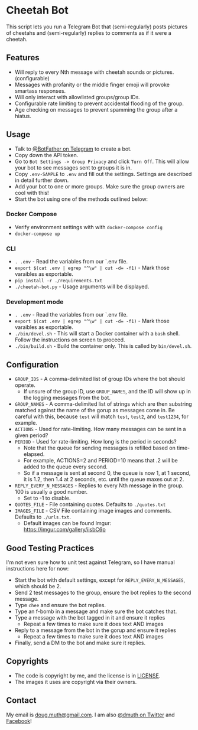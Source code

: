 

# Cheetah Bot

This script lets you run a Telegram Bot that (semi-regularly) posts pictures of cheetahs and (semi-regularly) replies to comments as if it were a cheetah.


## Features

- Will reply to every Nth message with cheetah sounds or pictures. (configurable)
- Messages with profanity or the middle finger emoji will provoke smartass responses.
- Will only interact with allowlisted groups/group IDs.
- Configurable rate limiting to prevent accidental flooding of the group.
- Age checking on messages to prevent spamming the group after a hiatus.


## Usage

- Talk to <a href="https://t.me/BotFather">@BotFather on Telegram</a> to create a bot.
- Copy down the API token.
- Go to `Bot Settings -> Group Privacy` and click `Turn Off`. This will allow your bot to see messages sent to groups it is in.
- Copy `.env-SAMPLE` to `.env` and fill out the settings.  Settings are described in detail further down.
- Add your bot to one or more groups.  Make sure the group owners are cool with this!
- Start the bot using one of the methods outlined below:


### Docker Compose

- Verify environment settings with with `docker-compose config`
- `docker-compose up`

### CLI

- `. .env` - Read the variables from our `.env file.
- `export $(cat .env | egrep "^\w" | cut -d= -f1)` - Mark those varaibles as exportable.
- `pip install -r ./requirements.txt`
- `./cheetah-bot.py` - Usage arguments will be displayed.

### Development mode

- `. .env` - Read the variables from our `.env file.
- `export $(cat .env | egrep "^\w" | cut -d= -f1)` - Mark those varaibles as exportable.
- `./bin/devel.sh` - This will start a Docker container with a `bash` shell.  Follow the instructions on screen to proceed.
- `./bin/build.sh` - Build the container only.  This is called by `bin/devel.sh`.


## Configuration

- `GROUP_IDS` - A comma-delimited list of group IDs where the bot should operate.
   - If unsure of the group ID, use `GROUP_NAMES`, and the ID will show up in the logging messages from the bot.
- `GROUP_NAMES` - A comma-delimited list of strings which are then substring matched against the name of the gorup as messages come in.  Be careful with this, because `test` will match `test`, `test2`, and `test1234`, for example.
- `ACTIONS` - Used for rate-limiting.  How many messages can be sent in a given period?
- `PERIOD` - Used for rate-limiting. How long is the period in seconds?
   - Note that the queue for sending messages is refilled based on time-elapsed.
   - For example, ACTIONS=2 and PERIOD=10 means that .2 will be added to the queue every second.
   - So if a message is sent at second 0, the queue is now 1, at 1 second, it is 1.2, then 1.4 at 2 seconds, etc. until the queue maxes out at 2.
- `REPLY_EVERY_N_MESSAGES` - Replies to every Nth message in the group.  100 is usually a good number.
   - Set to -1 to disable.
- `QUOTES_FILE` - File containing quotes.  Defaults to `./quotes.txt`
- `IMAGES_FILE` - CSV File containing image images and comments.  Defaults to `./urls.txt`.
   - Default images can be found Imgur: https://imgur.com/gallery/iisbC6p


## Good Testing Practices

I'm not even sure how to unit test against Telegram, so I have manual instructions here for now:

- Start the bot with default settings, except for `REPLY_EVERY_N_MESSAGES`, which should be 2.
- Send 2 test messages to the group, ensure the bot replies to the second message.
- Type `chee` and ensure the bot replies.
- Type an f-bomb in a message and make sure the bot catches that.
- Type a message with the bot tagged in it and ensure it replies
   - Repeat a few times to make sure it does text AND images
- Reply to a message from the bot in the gorup and ensure it replies
   - Repeat a few times to make sure it does text AND images
- Finally, send a DM to the bot and make sure it replies.


## Copyrights

- The code is copyright by me, and the license is in <a href="LICENSE">LICENSE</a>.
- The images it uses are copyright via their owners.


## Contact

My email is doug.muth@gmail.com.  I am also <a href="http://twitter.com/dmuth">@dmuth on Twitter</a> 
and <a href="http://facebook.com/dmuth">Facebook</a>!



